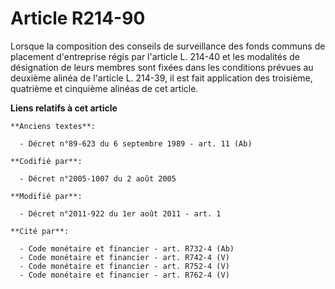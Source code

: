 # Article R214-90

Lorsque la composition des conseils de surveillance des fonds communs de placement d'entreprise régis par l'article L. 214-40
et les modalités de désignation de leurs membres sont fixées dans les conditions prévues au deuxième alinéa de l'article L.
214-39, il est fait application des troisième, quatrième et cinquième alinéas de cet article.

**Liens relatifs à cet article**

	**Anciens textes**:

	  - Décret n°89-623 du 6 septembre 1989 - art. 11 (Ab)

	**Codifié par**:

	  - Décret n°2005-1007 du 2 août 2005

	**Modifié par**:

	  - Décret n°2011-922 du 1er août 2011 - art. 1

	**Cité par**:

	  - Code monétaire et financier - art. R732-4 (Ab)
	  - Code monétaire et financier - art. R742-4 (V)
	  - Code monétaire et financier - art. R752-4 (V)
	  - Code monétaire et financier - art. R762-4 (V)
